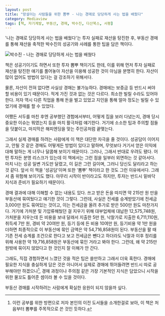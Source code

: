 ```yaml
---
layout: post
title: "망설이는 사람들을 위한 뽐뿌 - 나는 경매로 당당하게 사는 법을 배웠다"
category: Mediaview
tags: [책, 자기계발, 부동산, 경매, 박수진, 다산북스, 서평]
---
```


'나는 경매로 당당하게 사는 법을 배웠다'는 투자 실패로 재산을 탕진한 후, 부동산 경매를 통해 재산을 축적한 박수진의 성공기와 사례를 통한 팁을 담은 책이다.

![박수진 - 나는 경매로 당당하게 사는 법을 배웠다](https://lh3.googleusercontent.com/-BDUAC-Vt264/WM6MprTrlOI/AAAAAAAATJo/BqEDGT3YqkgVRrCSk9TgnHBMJpcnIO67gCE0/s360/live-proudly-with-a-real-estate-auction-book.jpg "부동산 경매 방법을 깊게 다룬 지식서는 아니고, 성공기와 팁을 담은 일종의 뽐뿌 책이다.")

책은 성공기이기도 하면서 또한 투자 뽐뿌 책이기도 한데,
이를 위해 먼저 투자 실패로 재산을 탕진한 얘기를 풀어놓아 자산을 이용해 성공한 것이 아님을 분명히 한다.
자산이 많이 없어도 방법이 있다는 걸 강조하기 위해서다.

물론, 자산이 전혀 없다면 사실상 경매는 불가능하다.
경매에는 보증금 등 반드시 써야 할 비용이 있기 때문이다.
적게 가진 것과 없는 것은 다르다.
최소한 빌릴 수라도 있어야 한다.
저자 역시 다른 직업을 통해 돈을 벌고 있었고 지인을 통해 얼마 정도는 빌릴 수 있었기에 경매를 할 수 있었다.

어쨌든 서두를 마친 후엔 공부했던 경험에서부터, 어떻게 집을 보러 다녔는지, 경매 당시 중요한 이슈는 뭐였는지 등을 마치 활극처럼 얘기한다.
거기에 소소한 팁과 주의할 점들을 덧붙이고, 마지막은 해피엔딩을 맞는 주인공처럼 끝맺는다.

그래서 실제 경매를 하려는 사람에게 이 책은 대단한 자극을 줄 것이다.
성공담이 이어지고, 안될 것 같은 경매도 어떻게든 방법이 있다고 말하며,
무엇보다 거기서 얻은 이익에 대해 말하는 게 너무나 달콤해 보이기 때문이다.
그러나, 그래서 반대로 우려도 됐다.
어떤 투자든 분명 리스크가 있는데 이 책에서는 그런 점을 일부러 외면하는 것 같아서다.
마치 나는 성공 일변 가도만 달렸고, 이 길은 그런 길이며, 그러니 당신도 달리라고 하는 것 같다.
앞서 이 책을 '성공담'이며 또한 '뽐뿌' 책이라고 한 것도 그런 이유에서다.
그래서 좀 위험해 보이기도 했다.
아무리 시작이 반이라고도 하지만,
투자는 반드시 밑바닥 지식과 준비가 필요하기 때문이다.

경매 결과에 대해 이해할 수 없는 내용도 있다.
쓰고 받은 돈을 따지면 약 215만 원 만을 부동산에 묶여뒀다고 얘기한 것이 그렇다.<!-- 179p -->
그런데, 사실은 전세를 승계받았기에 전세금 3,000만 원도 묶여있는 것이고,
이는 전세금을 올려 추가로 받은 500만 원도 마찬가지다.
거기에 가처분 및 가압류해뒀던 걸 지우기 위해 대부업체에 대납한 12,575,748원,
가처분을 지우는데 든 비용을 보내 달래서 지출한 5만 원,
낙찰가로 지출한 6,711,110원,
취득세 7만 원,
경비 약 20여만 원,
등기 등에 든 비용 10여만 원,
등기비용 약 1만 원을 더하면
최종적으로 이 부동산에 묶인 금액은 약 54,716,858원이 된다.
부동산을 팔 때 기존 전세 승계를 조건으로 한다고 보고 전세금은 뺀다고 하더라도
낙찰과 이후 정리를 위해 사용한 약 19,716,858원은 부동산에 묶인 거라고 봐야 한다.
그런데, 왜 약 215만 원밖에 묶이지 않았다고 한 것인지 잘 이해가 안 간다.

그래도, 직접 경험하면서 느꼈던 것을 적은 팁은 쓸만하고 그래서 더욱 혹한다.
경매에 필요한 지식을 충실하게 담은 것은 아니어서
실제로 경매에 뛰어들려면 반드시 따로 공부해야만 하겠으나[^1],
경매 과정이나 주의점 같은 가장 기본적인 지식은 담았으니
시작을 위한 물꼬도 틀어준 셈이라 볼 수 있을 것이다.

부동산 경매를 시작하려는 사람에게 확실한 응원이 되지 않을까 싶다.

[^1]: 이런 공부를 위한 방편으로 저자 본인의 이전 도서들을 소개한걸로 보아, 이 책은 처음부터 뽐뿌를 주목적으로 쓴 것인 듯하다.
